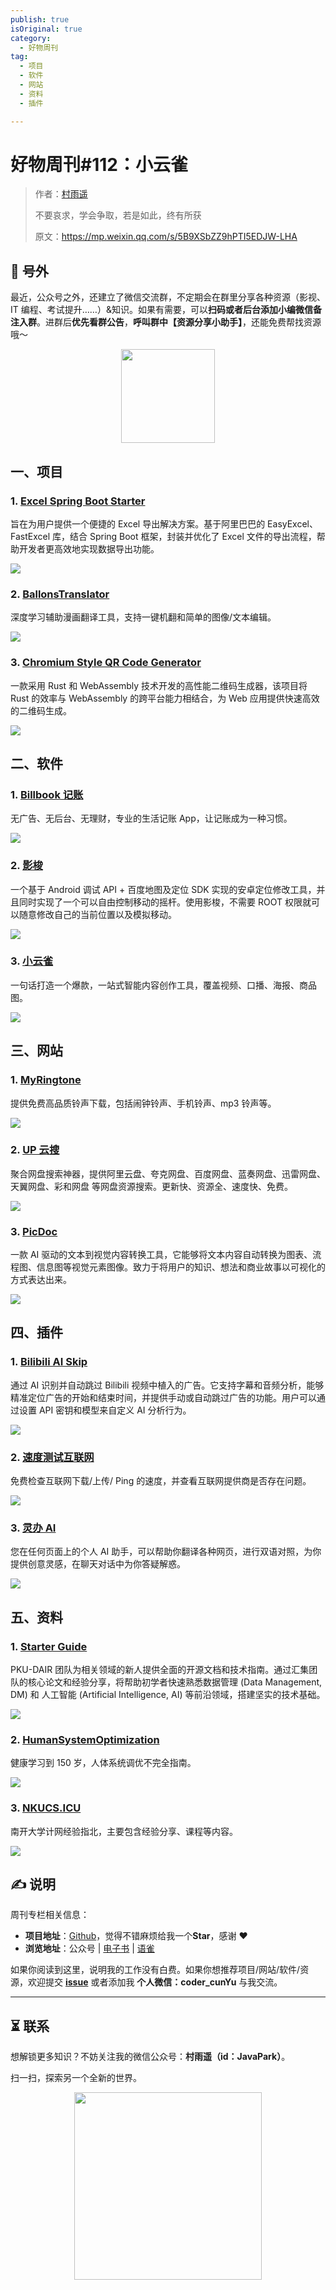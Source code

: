 ```yaml
---
publish: true
isOriginal: true
category:
  - 好物周刊
tag:
  - 项目
  - 软件
  - 网站
  - 资料
  - 插件

---
```


# 好物周刊#112：小云雀

> 作者：[村雨遥](https://github.com/cunyu1943)
> 
> 不要哀求，学会争取，若是如此，终有所获
> 
> 原文：https://mp.weixin.qq.com/s/5B9XSbZZ9hPTI5EDJW-LHA

## 🎈 号外

最近，公众号之外，还建立了微信交流群，不定期会在群里分享各种资源（影视、IT 编程、考试提升……）&知识。如果有需要，可以**扫码或者后台添加小编微信备注入群**。进群后**优先看群公告**，**呼叫群中【资源分享小助手】**，还能免费帮找资源哦～

<center>
<img src="/contact/wxgroup.jpg" width="150"> 
</center>

## 一、项目

### 1. [Excel Spring Boot Starter](https://github.com/pig-mesh/excel-spring-boot-starter)

旨在为用户提供一个便捷的 Excel 导出解决方案。基于阿里巴巴的 EasyExcel、FastExcel 库，结合 Spring Boot 框架，封装并优化了 Excel 文件的导出流程，帮助开发者更高效地实现数据导出功能。

![](assets/0621-0627/1750204096984-7a917326-8ae8-491e-9572-31e1178c12ef.webp)

### 2. [BallonsTranslator](https://github.com/dmMaze/BallonsTranslator)

深度学习辅助漫画翻译工具，支持一键机翻和简单的图像/文本编辑。

![](assets/0621-0627/1750636877920-baa58706-9d78-4c44-b4d2-524eaef7300e.webp)

### 3. [Chromium Style QR Code Generator](https://github.com/liuliangsir/chromium-style-qrcode-generator-with-wasm)

一款采用 Rust 和 WebAssembly 技术开发的高性能二维码生成器，该项目将 Rust 的效率与 WebAssembly 的跨平台能力相结合，为 Web 应用提供快速高效的二维码生成。

![](assets/0621-0627/1750723183010-6f046286-23f3-473d-a8d2-818c803ce213.webp)

## 二、软件

### 1. [Billbook 记账](https://billbook.net.cn)

无广告、无后台、无理财，专业的生活记账 App，让记账成为一种习惯。

![](assets/0621-0627/1749599889768-c96db83b-69e8-4686-b2df-c3b24bd29bbe.webp)

### 2. [影梭](https://github.com/ZCShou/GoGoGo)

一个基于 Android 调试 API + 百度地图及定位 SDK 实现的安卓定位修改工具，并且同时实现了一个可以自由控制移动的摇杆。使用影梭，不需要 ROOT 权限就可以随意修改自己的当前位置以及模拟移动。

![](assets/0621-0627/1749772974453-23264bd6-9d0a-4ea5-a551-03a6e2e72c4a.webp)

### 3. [小云雀](https://xiaoyunque.jianying.com)

一句话打造一个爆款，一站式智能内容创作工具，覆盖视频、口播、海报、商品图。

![](assets/0621-0627/1750118193871-6fe8d398-2bb2-44a8-b40a-b3715af83265.webp)

## 三、网站

### 1. [MyRingtone](https://myringtone.app)

提供免费高品质铃声下载，包括闹钟铃声、手机铃声、mp3 铃声等。

![](assets/0621-0627/1750809413575-8b338d28-cb53-497e-816e-63268f4cb7d0.webp)

### 2. [UP 云搜](https://www.upyunso.com)

聚合网盘搜索神器，提供阿里云盘、夸克网盘、百度网盘、蓝奏网盘、迅雷网盘、天翼网盘、彩和网盘 等网盘资源搜索。更新快、资源全、速度快、免费。

![](assets/0621-0627/1750809786634-8d52a975-f752-49ed-acfc-21ac8c705a1c.webp)

### 3. [PicDoc](https://www.picdoc.cn)

一款 AI 驱动的文本到视觉内容转换工具，它能够将文本内容自动转换为图表、流程图、信息图等视觉元素图像。致力于将用户的知识、想法和商业故事以可视化的方式表达出来。

![](assets/0621-0627/1750809861493-78df0a83-fbeb-427a-bcd1-bd07486de9ab.webp)

## 四、插件

### 1. [Bilibili AI Skip](https://chromewebstore.google.com/detail/bilibili-ai-skip/lkhedimikicklpjmldabifgkhchnjjan)

通过 AI 识别并自动跳过 Bilibili 视频中植入的广告。它支持字幕和音频分析，能够精准定位广告的开始和结束时间，并提供手动或自动跳过广告的功能。用户可以通过设置 API 密钥和模型来自定义 AI 分析行为。

![](assets/0621-0627/1750723005534-52864a6a-4940-4258-b257-66703979e91a.webp)

### 2. [速度测试互联网](https://chromewebstore.google.com/detail/negdhbfcofmoclhhkocljmbkomilkeej?utm_source=item-share-cb)

免费检查互联网下载/上传/ Ping 的速度，并查看互联网提供商是否存在问题。

![](assets/0621-0627/1750895392346-e91cad53-2f69-45cf-990b-39b6c69bafd8.webp)

### 3. [灵办 AI](https://chromewebstore.google.com/detail/kolfmbdanfjanjcfaefoenjhkfkjcekg?utm_source=item-share-cb)

您在任何页面上的个人 AI 助手，可以帮助你翻译各种网页，进行双语对照，为你提供创意灵感，在聊天对话中为你答疑解惑。

![](assets/0621-0627/1750895643228-1d193735-572e-459f-858c-b78c05c11cb5.webp)

## 五、资料

### 1. [Starter Guide](https://github.com/PKU-DAIR/Starter-Guide)

PKU-DAIR 团队为相关领域的新人提供全面的开源文档和技术指南。通过汇集团队的核心论文和经验分享，将帮助初学者快速熟悉数据管理 (Data Management, DM) 和 人工智能 (Artificial Intelligence, AI) 等前沿领域，搭建坚实的技术基础。

![](assets/0621-0627/1750722757873-d024de8b-0eed-439b-91ac-57056a27fcff.webp)

### 2. [HumanSystemOptimization](https://github.com/zijie0/HumanSystemOptimization)

健康学习到 150 岁，人体系统调优不完全指南。

![](assets/0621-0627/1750723721310-c8fb180d-87e3-4f50-bb3a-8ac0acab4004.webp)

### 3. [NKUCS.ICU](https://github.com/NKUCS-ICU/NKUCS.ICU)

南开大学计网经验指北，主要包含经验分享、课程等内容。

![](assets/0621-0627/1750809271040-05585a12-b83a-4403-8c4a-afe8d2945712.webp)

## ✍️ 说明

周刊专栏相关信息：

- **项目地址**：[Github](https://github.com/cunyu1943/weekly)，觉得不错麻烦给我一个**Star**，感谢 ❤️
- **浏览地址**：公众号 | [电子书](https://cunyu1943.github.io/weekly) | [语雀](https://yuque.com/cunyu1943/weekly)

如果你阅读到这里，说明我的工作没有白费。如果你想推荐项目/网站/软件/资源，欢迎提交 **[issue](https://github.com/cunyu1943/weekly/issues)** 或者添加我 **个人微信：coder_cunYu** 与我交流。

---

## ⏳ 联系

想解锁更多知识？不妨关注我的微信公众号：**村雨遥（id：JavaPark）**。

扫一扫，探索另一个全新的世界。

<center>
<img src="/contact/contact.png" width="300">
</center>


